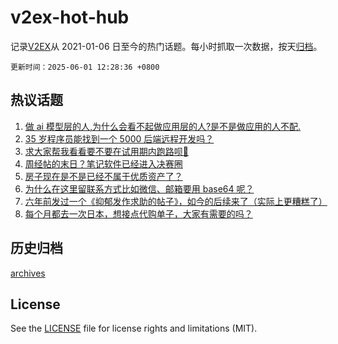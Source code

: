 # v2ex-hot-hub

 记录[V2EX](https://www.v2ex.com/)从 2021-01-06 日至今的热门话题。每小时抓取一次数据，按天[归档](archives)。

`更新时间：2025-06-01 12:28:36 +0800`

## 热议话题

1. [做 ai 模型层的人,为什么会看不起做应用层的人?是不是做应用的人不配.](https://www.v2ex.com/t/1135615)
1. [35 岁程序员能找到一个 5000 后端远程开发吗？](https://www.v2ex.com/t/1135648)
1. [求大家帮我看看要不要在试用期内跑路呗🙇‍](https://www.v2ex.com/t/1135595)
1. [周经帖的末日？笔记软件已经进入决赛圈](https://www.v2ex.com/t/1135671)
1. [房子现在是不是已经不属于优质资产了？](https://www.v2ex.com/t/1135635)
1. [为什么在这里留联系方式比如微信、邮箱要用 base64 呢？](https://www.v2ex.com/t/1135678)
1. [六年前发过一个《抑郁发作求助的帖子》，如今的后续来了（实际上更糟糕了）](https://www.v2ex.com/t/1135663)
1. [每个月都去一次日本，想接点代购单子，大家有需要的吗？](https://www.v2ex.com/t/1135599)

## 历史归档

[archives](archives)

## License

See the [LICENSE](LICENSE) file for license rights and limitations (MIT).
